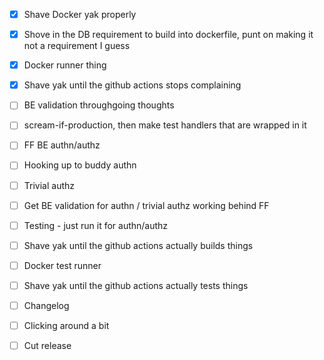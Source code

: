 - [x] Shave Docker yak properly
- [x] Shove in the DB requirement to build into dockerfile, punt on making it not a requirement I guess
- [x] Docker runner thing
- [x] Shave yak until the github actions stops complaining

- [ ] BE validation throughgoing thoughts
- [ ] scream-if-production, then make test handlers that are wrapped in it
- [ ] FF BE authn/authz

- [ ] Hooking up to buddy authn
- [ ] Trivial authz

- [ ] Get BE validation for authn / trivial authz working behind FF
- [ ] Testing - just run it for authn/authz

- [ ] Shave yak until the github actions actually builds things
- [ ] Docker test runner
- [ ] Shave yak until the github actions actually tests things

- [ ] Changelog
- [ ] Clicking around a bit
- [ ] Cut release
